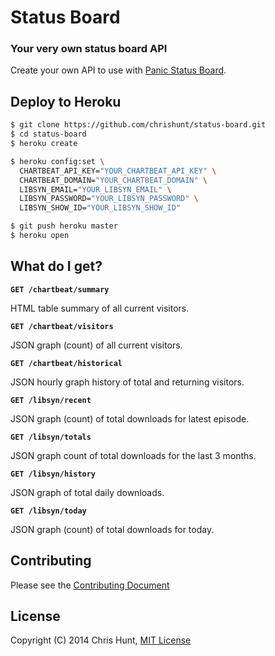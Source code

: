 # Status Board

### Your very own status board API

Create your own API to use with [Panic Status
Board](http://panic.com/statusboard).

## Deploy to Heroku

```bash
$ git clone https://github.com/chrishunt/status-board.git
$ cd status-board
$ heroku create

$ heroku config:set \
  CHARTBEAT_API_KEY="YOUR_CHARTBEAT_API_KEY" \
  CHARTBEAT_DOMAIN="YOUR_CHARTBEAT_DOMAIN" \
  LIBSYN_EMAIL="YOUR_LIBSYN_EMAIL" \
  LIBSYN_PASSWORD="YOUR_LIBSYN_PASSWORD" \
  LIBSYN_SHOW_ID="YOUR_LIBSYN_SHOW_ID"

$ git push heroku master
$ heroku open
```

## What do I get?

**`GET /chartbeat/summary`**

HTML table summary of all current visitors.

**`GET /chartbeat/visitors`**

JSON graph (count) of all current visitors.

**`GET /chartbeat/historical`**

JSON hourly graph history of total and returning visitors.

**`GET /libsyn/recent`**

JSON graph (count) of total downloads for latest episode.

**`GET /libsyn/totals`**

JSON graph count of total downloads for the last 3 months.

**`GET /libsyn/history`**

JSON graph of total daily downloads.

**`GET /libsyn/today`**

JSON graph (count) of total downloads for today.

## Contributing
Please see the [Contributing
Document](https://github.com/chrishunt/status-board/blob/master/CONTRIBUTING.md)

## License
Copyright (C) 2014 Chris Hunt, [MIT
License](https://github.com/chrishunt/status-board/blob/master/LICENSE.txt)
